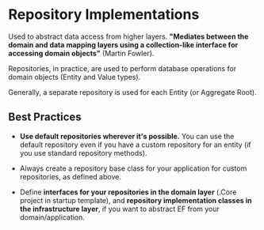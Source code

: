 # Repository Implementations

Used to abstract data access from higher layers. **"Mediates between the domain and data mapping layers using a collection-like interface for accessing domain objects"** (Martin Fowler).

Repositories, in practice, are used to perform database operations for domain objects (Entity and Value types). 

Generally, a separate repository is used for each Entity (or Aggregate Root).

## Best Practices

- **Use default repositories wherever it's possible.** You can use the default repository even if you have a custom repository for an entity (if you use standard repository methods).

- Always create a repository base class for your application for custom repositories, as defined above.

- Define **interfaces for your repositories in the domain layer** (.Core project in startup template), and **repository implementation classes in the infrastructure layer**, if you want to abstract EF from your domain/application.
